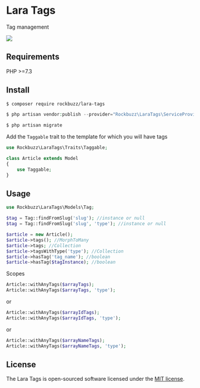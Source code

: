 # Lara Tags

Tag management

<p><img src="https://github.com/rockbuzz/lara-tags/workflows/Main/badge.svg"/></p>

## Requirements

PHP >=7.3

## Install

```bash
$ composer require rockbuzz/lara-tags
```

```php
$ php artisan vendor:publish --provider="Rockbuzz\LaraTags\ServiceProvider" --tag="migrations"
```

```php
$ php artisan migrate
```

Add the `Taggable` trait to the template for which you will have tags

```php
use Rockbuzz\LaraTags\Traits\Taggable;

class Article extends Model
{
    use Taggable;
}
```

## Usage
```php
use Rockbuzz\LaraTags\Models\Tag;

$tag = Tag::findFromSlug('slug'); //instance or null
$tag = Tag::findFromSlug('slug', 'type'); //instance or null
```

```php
$article = new Article();
$article->tags(); //MorphToMany
$article->tags; //Collection
$article->tagsWithType('type'); //Collection
$article->hasTag('tag_name'); //boolean
$article->hasTag($tagInstance); //boolean
```
Scopes
```php
Article::withAnyTags($arrayTags);
Article::withAnyTags($arrayTags, 'type');
```
or
```php
Article::withAnyTags($arrayIdTags);
Article::withAnyTags($arrayIdTags, 'type');
```
or
```php
Article::withAnyTags($arrayNameTags);
Article::withAnyTags($arrayNameTags, 'type');
```

## License

The Lara Tags is open-sourced software licensed under the [MIT license](https://opensource.org/licenses/MIT).